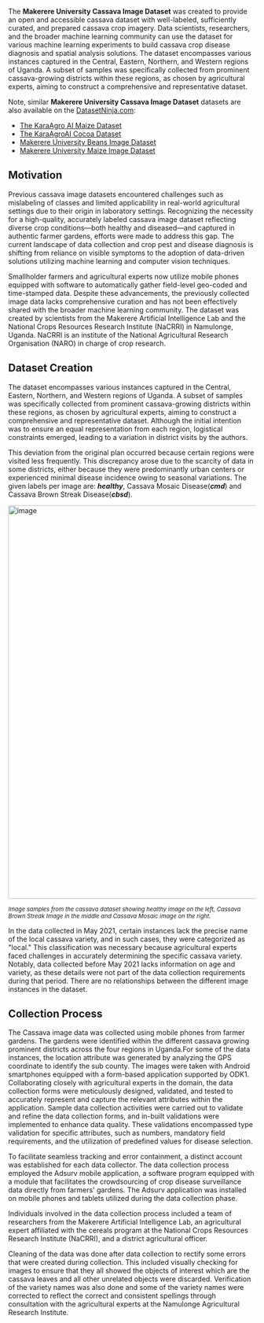 The **Makerere University Cassava Image Dataset** was created to provide an open and accessible cassava dataset with well-labeled, sufficiently curated, and prepared cassava crop imagery. Data scientists, researchers, and the broader machine learning community can use the dataset for various machine learning experiments to build cassava crop disease diagnosis and spatial analysis solutions. The dataset encompasses various instances captured in the Central, Eastern, Northern, and Western regions of Uganda. A subset of samples was specifically collected from prominent cassava-growing districts within these regions, as chosen by agricultural experts, aiming to construct a comprehensive and representative dataset.

Note, similar **Makerere University Cassava Image Dataset** datasets are also available on the [DatasetNinja.com](https://datasetninja.com/):

- [The KaraAgro AI Maize Dataset](https://datasetninja.com/kara-agro-ai-maize)
- [The KaraAgroAI Cocoa Dataset](https://datasetninja.com/kara-agro-ai-cocoa)
- [Makerere University Beans Image Dataset](https://datasetninja.com/makerere-university-beans)
- [Makerere University Maize Image Dataset](https://datasetninja.com/makerere-university-maize)

## Motivation

Previous cassava image datasets encountered challenges such as mislabeling of classes and limited applicability in real-world agricultural settings due to their origin in laboratory settings. Recognizing the necessity for a high-quality, accurately labeled cassava image dataset reflecting diverse crop conditions—both healthy and diseased—and captured in authentic farmer gardens, efforts were made to address this gap. The current landscape of data collection and crop pest and disease diagnosis is shifting from reliance on visible symptoms to the adoption of data-driven solutions utilizing machine learning and computer vision techniques.

Smallholder farmers and agricultural experts now utilize mobile phones equipped with software to automatically gather field-level geo-coded and time-stamped data. Despite these advancements, the previously collected image data lacks comprehensive curation and has not been effectively shared with the broader machine learning community. The dataset was created by scientists from the Makerere Artificial Intelligence Lab and the National Crops Resources Research Institute (NaCRRI) in Namulonge, Uganda. NaCRRI is an institute of the National Agricultural Research Organisation (NARO) in charge of crop research.

## Dataset Creation

The dataset encompasses various instances captured in the Central, Eastern, Northern, and Western regions of Uganda. A subset of samples was specifically collected from prominent cassava-growing districts within these regions, as chosen by agricultural experts, aiming to construct a comprehensive and representative dataset. Although the initial intention was to ensure an equal representation from each region, logistical constraints emerged, leading to a variation in district visits by the authors.

This deviation from the original plan occurred because certain regions were visited less frequently. This discrepancy arose due to the scarcity of data in some districts, either because they were predominantly urban centers or experienced minimal disease incidence owing to seasonal variations. The given labels per image are: ***healthy***, Cassava Mosaic Disease(***cmd***) and Cassava Brown Streak Disease(***cbsd***).

<img src="https://user-images.githubusercontent.com/120389559/298040063-c42a453b-aa2e-4ac6-a1eb-9e61c5dac547.png" alt="image" width="800">

<span style="font-size: smaller; font-style: italic;">Image samples from the cassava dataset showing healthy image on the left, Cassava Brown Streak Image in the middle and Cassava Mosaic image on the right.</span>

In the data collected in May 2021, certain instances lack the precise name of the local cassava variety, and in such cases, they were categorized as "local." This classification was necessary because agricultural experts faced challenges in accurately determining the specific cassava variety. Notably, data collected before May 2021 lacks information on age and variety, as these details were not part of the data collection requirements during that period. There are no relationships between the different image instances in the dataset.

## Collection Process

The Cassava image data was collected using mobile phones from farmer gardens. The gardens were identified within the different cassava growing prominent districts across the four regions in Uganda.For some of the data instances, the location attribute was generated by analyzing the GPS coordinate to identify the sub county. The images were taken with Android smartphones equipped with a form-based application supported by ODK1. Collaborating closely with agricultural experts in the domain, the data collection forms were meticulously designed, validated, and tested to accurately represent and capture the relevant attributes within the application. Sample data collection activities were carried out to validate and refine the data collection forms, and in-built validations were implemented to enhance data quality. These validations encompassed type validation for specific attributes, such as numbers, mandatory field requirements, and the utilization of predefined values for disease selection.

To facilitate seamless tracking and error containment, a distinct account was established for each data collector. The data collection process employed the Adsurv mobile application, a software program equipped with a module that facilitates the crowdsourcing of crop disease surveillance data directly from farmers' gardens. The Adsurv application was installed on mobile phones and tablets utilized during the data collection phase.

Individuals involved in the data collection process included a team of researchers from the Makerere Artificial Intelligence Lab, an agricultural expert affiliated with the cereals program at the National Crops Resources Research Institute (NaCRRI), and a district agricultural officer.

Cleaning of the data was done after data collection to rectify some errors that were created during collection. This included visually checking for images to ensure that they all showed the objects of interest which are the cassava leaves and all other unrelated objects were discarded. Verification of the variety names was also done and some of the variety names were corrected to reflect the correct and consistent spellings through consultation with the agricultural experts at the Namulonge Agricultural Research Institute.
